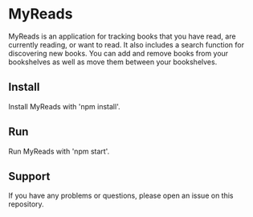 # MyReads

MyReads is an application for tracking books that you have read, are currently reading, or want to read. It also includes a search function for discovering new books. You can add and remove books from your bookshelves as well as move them between your bookshelves.

## Install

Install MyReads with 'npm install'.

## Run

Run MyReads with 'npm start'.

## Support

If you have any problems or questions, please open an issue on this repository.
